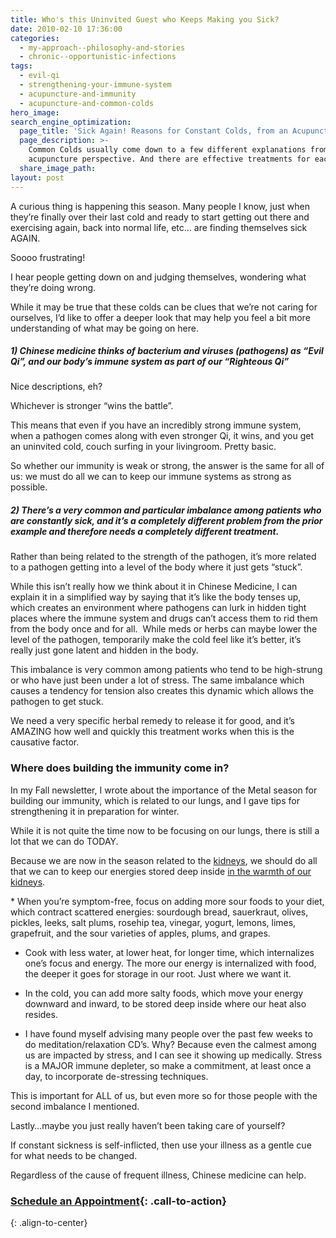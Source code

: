 ```yaml
---
title: Who's this Uninvited Guest who Keeps Making you Sick?
date: 2010-02-10 17:36:00
categories:
  - my-approach--philosophy-and-stories
  - chronic--opportunistic-infections
tags:
  - evil-qi
  - strengthening-your-immune-system
  - acupuncture-and-immunity
  - acupuncture-and-common-colds
hero_image:
search_engine_optimization:
  page_title: 'Sick Again! Reasons for Constant Colds, from an Acupuncture Perspective'
  page_description: >-
    Common Colds usually come down to a few different explanations from an
    acupuncture perspective. And there are effective treatments for each one.
  share_image_path:
layout: post
---
```


A curious thing is happening this season. Many people I know, just when they’re finally over their last cold and ready to start getting out there and exercising again, back into normal life, etc… are finding themselves sick AGAIN.

Soooo frustrating!

I hear people getting down on and judging themselves, wondering what they’re doing wrong.

While it may be true that these colds can be clues that we’re not caring for ourselves, I’d like to offer a deeper look that may help you feel a bit more understanding of what may be going on here.

##### 1) Chinese medicine thinks of bacterium and viruses (pathogens) as “Evil Qi”, and our body’s immune system as part of our “Righteous Qi”

Nice descriptions, eh?

Whichever is stronger “wins the battle”.

This means that even if you have an incredibly strong immune system, when a pathogen comes along with even stronger Qi, it wins, and you get an uninvited cold, couch surfing in your livingroom. Pretty basic.

So whether our immunity is weak or strong, the answer is the same for all of us: we must do all we can to keep our immune systems as strong as possible.

##### 2) There’s a very common and particular imbalance among patients who are constantly sick, and it’s a completely different problem from the prior example and therefore needs a completely different treatment.

Rather than being related to the strength of the pathogen, it’s more related to a pathogen getting into a level of the body where it just gets “stuck”.

While this isn’t really how we think about it in Chinese Medicine, I can explain it in a simplified way by saying that it’s like the body tenses up, which creates an environment where pathogens can lurk in hidden tight places where the immune system and drugs can’t access them to rid them from the body once and for all.  While meds or herbs can maybe lower the level of the pathogen, temporarily make the cold feel like it’s better, it’s really just gone latent and hidden in the body.

This imbalance is very common among patients who tend to be high-strung or who have just been under a lot of stress. The same imbalance which causes a tendency for tension also creates this dynamic which allows the pathogen to get stuck.

We need a very specific herbal remedy to release it for good, and it’s AMAZING how well and quickly this treatment works when this is the causative factor.

### Where does building the immunity come in?

In my Fall newsletter, I wrote about the importance of the Metal season for building our immunity, which is related to our lungs, and I gave tips for strengthening it in preparation for winter.

While it is not quite the time now to be focusing on our lungs, there is still a lot that we can do TODAY.

Because we are now in the season related to the [kidneys](http://www.wisdomwaysacupuncture.com/2018/01/12/the-depths-of-water-will-keep-you-balanced-this-winter/), we should do all that we can to keep our energies stored deep inside [in the warmth of our kidneys](/2017/12/29/is-your-jing-depleted-a-chinese-medicine-concept-you-may-want-to-know-about/).

\* When you’re symptom-free, focus on adding more sour foods to your diet, which contract scattered energies: sourdough bread, sauerkraut, olives, pickles, leeks, salt plums, rosehip tea, vinegar, yogurt, lemons, limes, grapefruit, and the sour varieties of apples, plums, and grapes.

* Cook with less water, at lower heat, for longer time, which internalizes one’s focus and energy. The more our energy is internalized with food, the deeper it goes for storage in our root. Just where we want it.

* In the cold, you can add more salty foods, which move your energy downward and inward, to be stored deep inside where our heat also resides.

* I have found myself advising many people over the past few weeks to do meditation/relaxation CD’s. Why? Because even the calmest among us are impacted by stress, and I can see it showing up medically. Stress is a MAJOR immune depleter, so make a commitment, at least once a day, to incorporate de-stressing techniques.

This is important for ALL of us, but even more so for those people with the second imbalance I mentioned.

Lastly…maybe you just really haven’t been taking care of yourself?

If constant sickness is self-inflicted, then use your illness as a gentle cue for what needs to be changed.

Regardless of the cause of frequent illness, Chinese medicine can help.

### [Schedule an Appointment](/make-an-appointment/){: .call-to-action}
{: .align-to-center}